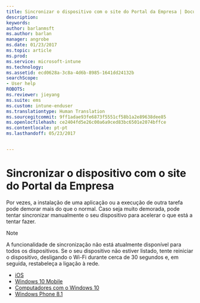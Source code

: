 ```yaml
---
title: Sincronizar o dispositivo com o site do Portal da Empresa | Documentos da Microsoft
description: 
keywords: 
author: barlanmsft
ms.author: barlan
manager: angrobe
ms.date: 01/23/2017
ms.topic: article
ms.prod: 
ms.service: microsoft-intune
ms.technology: 
ms.assetid: ecd0628a-3c8a-4d6b-8985-1641dd24132b
searchScope:
- User help
ROBOTS: 
ms.reviewer: jieyang
ms.suite: ems
ms.custom: intune-enduser
ms.translationtype: Human Translation
ms.sourcegitcommit: 9ff1adae93fe6873f5551cf58b1a2e89638dee85
ms.openlocfilehash: ce2404fd5e26c00a6a9ced83bc6501e2074bffce
ms.contentlocale: pt-pt
ms.lasthandoff: 05/23/2017


---
```



# <a name="sync-your-device-with-the-company-portal-website"></a>Sincronizar o dispositivo com o site do Portal da Empresa

Por vezes, a instalação de uma aplicação ou a execução de outra tarefa pode demorar mais do que o normal. Caso seja muito demorada, pode tentar sincronizar manualmente o seu dispositivo para acelerar o que está a tentar fazer.

> [!Note]
> A funcionalidade de sincronização não está atualmente disponível para todos os dispositivos. Se o seu dispositivo não estiver listado, tente reiniciar o dispositivo, desligando o Wi-Fi durante cerca de 30 segundos e, em seguida, restabeleça a ligação à rede.

* [iOS](sync-your-device-manually-ios.md)
* [Windows 10 Mobile](sync-your-device-manually-windows.md#windows-10-mobile)
* [Computadores com o Windows 10](sync-your-device-manually-windows.md#windows-10-desktop)
* [Windows Phone 8.1](sync-your-device-manually-windows.md#windows-phone-81)

